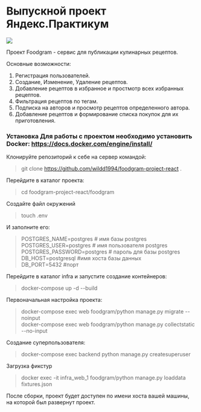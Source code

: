 # Выпускной проект Яндекс.Практикум
![](https://github.com/wildd1994/foodgram-project-react/actions/workflows/main.yml/badge.svg)<br/>

Проект Foodgram - сервис для публикации кулинарных рецептов.

Основные возможности:

  1. Регистрация пользователей.
  2. Создание, Изменение, Удаление рецептов.
  3. Добавление рецептов в избранное и простмотр всех избранных рецептов.
  4. Фильтрация рецептов по тегам.
  5. Подписка на авторов и просмотр рецептов определенного автора.
  6. Добавление рецептов и формирование списка покупок для их приготовления.

### Установка Для работы с проектом необходимо установить Docker: https://docs.docker.com/engine/install/

Клонируйте репозиторий к себе на сервер командой:

> git clone https://github.com/wildd1994/foodgram-project-react .

Перейдите в каталог проекта:

> cd foodgram-project-react/foodgram

Создайте файл окружений

> touch .env

И заполните его:

> POSTGRES_NAME=postgres  # имя базы postgres<br/>
> POSTGRES_USER=postgres # имя пользователя postgres<br/>
> POSTGRES_PASSWORD=postgres # пароль для базы postgres<br/>
> DB_HOST=postgresql   #имя хоста базы данных<br/>
> DB_PORT=5432  #порт<br/>

Перейдите в каталог infra и запустите создание контейнеров:

> docker-compose up -d --build

Первоначальная настройка проекта:

> docker-compose exec web foodgram/python manage.py migrate --noinput<br/>
> docker-compose exec web foodgram/python manage.py collectstatic --no-input

Создание суперпользователя:

> docker-compose exec backend python manage.py createsuperuser

Загрузка фикстур

> docker exec -it infra_web_1 foodgram/python manage.py loaddata fixtures.json

После сборки, проект будет доступен по имени хоста вашей машины, на которой был развернут проект.

